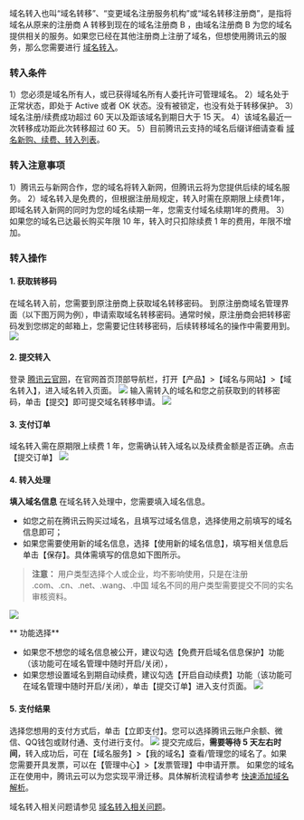 域名转入也叫“域名转移”、“变更域名注册服务机构”或“域名转移注册商”，是指将域名从原来的注册商 A 转移到现在的域名注册商 B ，由域名注册商 B 为您的域名提供相关的服务。如果您已经在其他注册商上注册了域名，但想使用腾讯云的服务，那么您需要进行 [域名转入](https://console.cloud.tencent.com/domain/trans-in)。
### 转入条件
1）您必须是域名所有人，或已获得域名所有人委托许可管理域名。
2）域名处于正常状态，即处于 Active 或者 OK 状态。没有被锁定，也没有处于转移保护。
3）域名注册/续费成功超过 60 天以及距该域名到期日大于 15 天。
4）该域名最近一次转移成功距此次转移超过 60 天。
5）目前腾讯云支持的域名后缀详细请查看 [域名新购、续费、转入列表](https://buy.cloud.tencent.com/domain?price=1)。

### 转入注意事项
1）腾讯云与新网合作，您的域名将转入新网，但腾讯云将为您提供后续的域名服务。 
2）域名转入是免费的，但根据注册局规定，转入时需在原期限上续费1年，即域名转入新网的同时为您的域名续期一年，您需支付域名续期1年的费用。 
3）如果您的域名已达最长购买年限 10 年，转入时只扣除续费 1 年的费用，年限不增加。

###  转入操作
#### 1. 获取转移码
在域名转入前，您需要到原注册商上获取域名转移密码。
到原注册商域名管理界面（以下图万网为例），申请索取域名转移密码。通常时候，原注册商会把转移密码发到您绑定的邮箱上，您需要记住转移密码，后续转移域名的操作中需要用到。
![](//mc.qcloudimg.com/static/img/74b36e7438ac6e13ba4363fba4b4be77/image.png)

#### 2. 提交转入
登录 [腾讯云官网](https://cloud.tencent.com)，在官网首页顶部导航栏，打开【产品】>【域名与网站】>【域名转入】，进入域名转入页面。
![](//mc.qcloudimg.com/static/img/1e3ce09fa24fb1ade0dc5ca2cce0ff3b/image.png)
输入需转入的域名和您之前获取到的转移密码，单击【提交】即可提交域名转移申请。
![](//mc.qcloudimg.com/static/img/699a132b5eedfb964d855f8b098956ee/image.png)
#### 3. 支付订单
域名转入需在原期限上续费 1 年，您需确认转入域名以及续费金额是否正确。点击【提交订单】
![](//mc.qcloudimg.com/static/img/9f0405c4525519b5ebf459628c5ef996/image.png)
#### 4. 转入处理
**填入域名信息**
在域名转入处理中，您需要填入域名信息。
- 如您之前在腾讯云购买过域名，且填写过域名信息，选择使用之前填写的域名信息即可；
- 如果您需要使用新的域名信息，选择【使用新的域名信息】，填写相关信息后单击【保存】。具体需填写的信息如下图所示。

>**注意：**
>用户类型选择个人或企业，均不影响使用，只是在注册 .com、.cn、.net、.wang、.中国 域名不同的用户类型需要提交不同的实名审核资料。

![](//mc.qcloudimg.com/static/img/14620cae1d9b948168a6e9cd32e13943/image.png)

** 功能选择**
- 如果您不想您的域名信息被公开，建议勾选【免费开启域名信息保护】功能（该功能可在域名管理中随时开启/关闭），
- 如果您想设置域名到期自动续费，建议勾选【开启自动续费】功能（该功能可在域名管理中随时开启/关闭），单击【提交订单】进入支付页面。
![](//mc.qcloudimg.com/static/img/3938f95155bc7f33eacd0ff5f8e506ee/image.png)

#### 5. 支付结果
选择您想用的支付方式后，单击【立即支付】。您可以选择腾讯云账户余额、微信、QQ钱包或财付通、支付进行支付。
![](//mc.qcloudimg.com/static/img/9556a47f87718b2abba2c50c85a50892/image.png)
提交完成后，**需要等待 5 天左右时间**，转入成功后，可在【域名服务】>【我的域名】查看/管理您的域名了。如果您需要开具发票，可以在【管理中心】>【发票管理】中申请开票。
如果您的域名正在使用中，腾讯云可以为您实现平滑迁移。具体解析流程请参考 [快速添加域名解析](https://cloud.tencent.com/document/product/302/3446)。

域名转入相关问题请参见 [域名转入相关问题](https://cloud.tencent.com/document/product/242/8581)。
